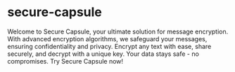 # secure-capsule
Welcome to Secure Capsule, your ultimate solution for message encryption. With advanced encryption algorithms, we safeguard your messages, ensuring confidentiality and privacy. Encrypt any text with ease, share securely, and decrypt with a unique key. Your data stays safe - no compromises. Try Secure Capsule now!
